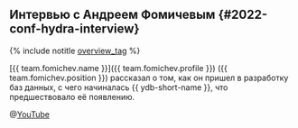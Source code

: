 ## Интервью с Андреем Фомичевым {#2022-conf-hydra-interview}

{% include notitle [overview_tag](../../tags.md#overview) %}

[{{ team.fomichev.name }}]({{ team.fomichev.profile }}) ({{ team.fomichev.position }}) рассказал о том, как он пришел в разработку баз данных, с чего начиналась {{ ydb-short-name }}, что предшествовало её появлению.

@[YouTube](https://www.youtube.com/watch?v=TYvgLWDtTFY)
